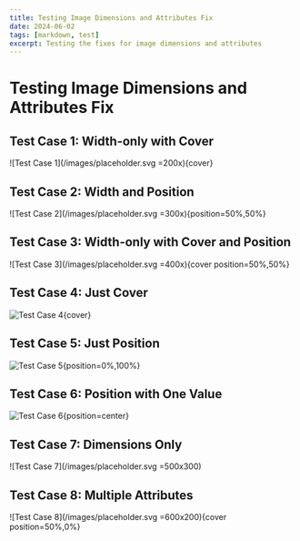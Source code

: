 ```yaml
---
title: Testing Image Dimensions and Attributes Fix
date: 2024-06-02
tags: [markdown, test]
excerpt: Testing the fixes for image dimensions and attributes
---
```


# Testing Image Dimensions and Attributes Fix

## Test Case 1: Width-only with Cover

![Test Case 1](/images/placeholder.svg =200x){cover}

## Test Case 2: Width and Position

![Test Case 2](/images/placeholder.svg =300x){position=50%,50%}

## Test Case 3: Width-only with Cover and Position

![Test Case 3](/images/placeholder.svg =400x){cover position=50%,50%}

## Test Case 4: Just Cover

![Test Case 4](/images/placeholder.svg){cover}

## Test Case 5: Just Position

![Test Case 5](/images/placeholder.svg){position=0%,100%}

## Test Case 6: Position with One Value

![Test Case 6](/images/placeholder.svg){position=center}

## Test Case 7: Dimensions Only

![Test Case 7](/images/placeholder.svg =500x300)

## Test Case 8: Multiple Attributes

![Test Case 8](/images/placeholder.svg =600x200){cover position=50%,0%} 